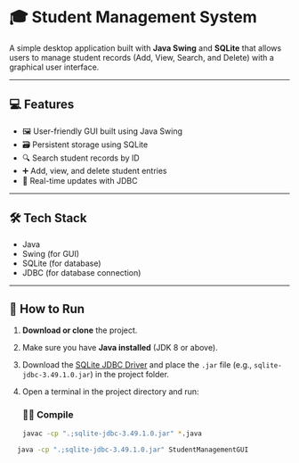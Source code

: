 # 🎓 Student Management System

A simple desktop application built with **Java Swing** and **SQLite** that allows users to manage student records (Add, View, Search, and Delete) with a graphical user interface.

---

## 💻 Features

- 🖼️ User-friendly GUI built using Java Swing
- 🗃️ Persistent storage using SQLite
- 🔍 Search student records by ID
- ➕ Add, view, and delete student entries
- 💾 Real-time updates with JDBC

---

## 🛠️ Tech Stack

- Java
- Swing (for GUI)
- SQLite (for database)
- JDBC (for database connection)

---

## 🚀 How to Run

1. **Download or clone** the project.

2. Make sure you have **Java installed** (JDK 8 or above).

3. Download the [SQLite JDBC Driver](https://github.com/xerial/sqlite-jdbc) and place the `.jar` file (e.g., `sqlite-jdbc-3.49.1.0.jar`) in the project folder.

4. Open a terminal in the project directory and run:

   ### 🧑‍💻 Compile
   ```bash
   javac -cp ".;sqlite-jdbc-3.49.1.0.jar" *.java

 ```bash
   java -cp ".;sqlite-jdbc-3.49.1.0.jar" StudentManagementGUI


